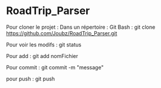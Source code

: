# RoadTrip_Parser


Pour cloner le projet :
Dans un répertoire : Git Bash : git clone https://github.com/Joubz/RoadTrip_Parser.git

Pour voir les modifs : git status

Pour add : git add nomFichier

Pour commit : git commit -m "message"

pour push : git push
